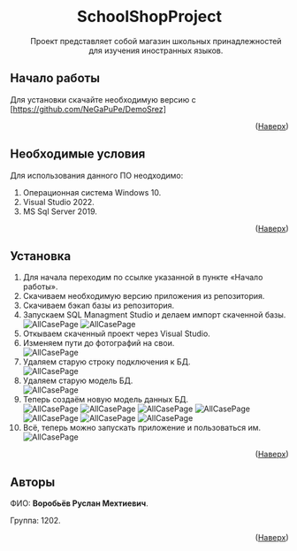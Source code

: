 <a name="readme-top"></a>

<br />
<div align="center">
  <h1>
    SchoolShopProject
  </h1>
  <ol>
    Проект представляет собой магазин школьных принадлежностей для изучения иностранных языков.
  </ol>
</div>

## Начало работы

Для установки скачайте необходимую версию с [https://github.com/NeGaPuPe/DemoSrez]
<p align="right">(<a href="#readme-top">Наверх</a>)</p>

## Необходимые условия

Для использования данного ПО неодходимо:
<ol>
    <li>Операционная система Windows 10.</li>
    <li>Visual Studio 2022.</li>
    <li>MS Sql Server 2019.</li>
  </ol>
<p align="right">(<a href="#readme-top">Наверх</a>)</p>

## Установка
<ol>
    <li>Для начала переходим по ссылке указанной в пункте «Начало работы».</li>
    <li>Скачиваем необходимую версию приложения из репозитория.</li>
    <li>Скачиваем бэкап базы из репозитория.</li>
    <li>Запускаем SQL Managment Studio и делаем импорт скаченной базы.</li>
    <img src="SchoolShop/Image/ImportBasePart1.png" alt="AllCasePage">
    <img src="SchoolShop/Image/ImportBasePart2.png" alt="AllCasePage">
    <li>Откываем скаченный проект через Visual Studio.</li>
    <li>Изменяем пути до фотографий на свои.</li>
    <img src="SchoolShop/Image/ChangePathPhotos.png" alt="AllCasePage">
    <li>Удаляем старую строку подключения к БД.</li>
    <img src="SchoolShop/Image/DeleteOldConnection.png" alt="AllCasePage">
    <li>Удаляем старую модель БД.</li>
    <img src="SchoolShop/Image/DeleteOldModel.png" alt="AllCasePage">
    <li>Теперь создаём новую модель данных БД.</li>
    <img src="SchoolShop/Image/AddNewModelPart1.png" alt="AllCasePage">
    <img src="SchoolShop/Image/AddModelPart2.png" alt="AllCasePage">
    <img src="SchoolShop/Image/AddNewModelPart3.png" alt="AllCasePage">
    <img src="SchoolShop/Image/AddNewModelPart4.png" alt="AllCasePage">
    <img src="SchoolShop/Image/AddNewModelPart5.png" alt="AllCasePage">
    <img src="SchoolShop/Image/AddNewModelPart6.png" alt="AllCasePage">
    <img src="SchoolShop/Image/AddNewModelPart7.png" alt="AllCasePage">
    <li>Всё, теперь можно запускать приложение и пользоваться им.</li>
    <img src="SchoolShop/Image/WorkApp.png" alt="AllCasePage">
</ol>
<p align="right">(<a href="#readme-top">Наверх</a>)</p>

## Авторы

ФИО: **Воробьёв Руслан Мехтиевич**.

Группа: 1202.
<p align="right">(<a href="#readme-top">Наверх</a>)</p>
